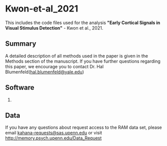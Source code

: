 # Kwon-et-al_2021
This includes the code files used for the analysis **"Early Cortical Signals in Visual Stimulus Detection"** - Kwon et al., 2021.

## Summary
A detailed description of all methods used in the paper is given in the Methods section of the manuscript. If you have further questions regarding this paper, we encourage you to contact Dr. Hal Blumenfeld(hal.blumenfeld@yale.edu)

## Software

1. 

## Data
If you have any questions about request access to the RAM data set, please email kahana-requests@sas.upenn.edu or visit http://memory.psych.upenn.edu/Data_Request
